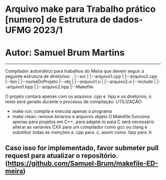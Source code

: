 
# Arquivo make para Trabalho prático [numero] de Estrutura de dados-UFMG 2023/1
# Autor: Samuel Brum Martins
---
Compilador automático para trabalhos do Meira que devem seguir a seguinte
estrutura de diretórios:
.
|--src
|   |--arquivo1.cpp
|   |--arquivo2.cpp   
|--bin
|   |--nomeDoProjeto
|--obj
|   |--arquivo1.o
|   |--arquivo2.o
|--include
|   |--arquivo1.hpp
|   |--arquivo2.hpp
|--Makefile

O projeto contará apenas com os arquivos .cpp e .hpp e os diretórios, o resto será gerado 
durante o processo de compilação.
UTILIZAÇÃO:
  - make run: compila e executa apenas o programa
  - make clean: remove binarios e arquivos objeto
O Makefile funciona apenas para projetos em C++, para adaptá-lo para C
será necessário alterar as variávies CXX para um compilador como gcc ou 
clang e substituir todas as menções a .cpp para .c, assim como .hpp para .h

Caso isso for implementado, favor submeter pull request para atualizar o
repositório. (https://github.com/Samuel-Brum/makefile-ED-meira)
---
